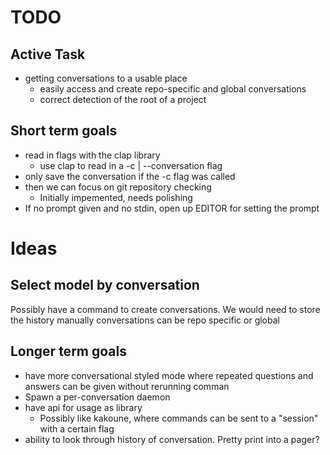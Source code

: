# TODO

## Active Task

- getting conversations to a usable place
  - easily access and create repo-specific and global conversations
  - correct detection of the root of a project

## Short term goals

- read in flags with the clap library
  - use clap to read in a -c | --conversation flag
- only save the conversation if the -c flag was called
- then we can focus on git repository checking
  - Initially impemented, needs polishing
- If no prompt given and no stdin, open up EDITOR for setting the prompt

# Ideas

## Select model by conversation

Possibly have a command to create conversations. We would need to store the history manually
conversations can be repo specific or global


## Longer term goals

- have more conversational styled mode where repeated questions and answers can be given without rerunning comman
- Spawn a per-conversation daemon
- have api for usage as library
  - Possibly like kakoune, where commands can be sent to a "session" with a certain flag
- ability to look through history of conversation. Pretty print into a pager?